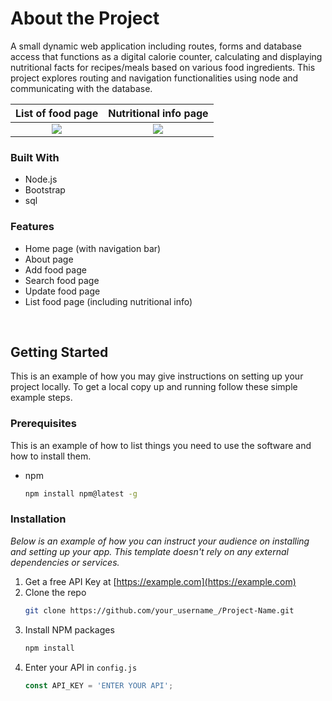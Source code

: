 # About the Project
A small dynamic web application including routes, forms and database access that functions as a digital calorie counter, calculating and displaying nutritional facts for recipes/meals based on various food ingredients. This project explores routing and navigation functionalities using node and communicating with the database.


List of food page             |  Nutritional info page
:-------------------------:|:-------------------------:
![](https://user-images.githubusercontent.com/58553029/197101574-34b68a67-ccb7-48fe-9b76-cef212d5f5fc.png)  |  ![](https://user-images.githubusercontent.com/58553029/197101595-cef42b16-bbb2-4781-8c4c-83705e0926a2.png)

### Built With

* Node.js
* Bootstrap
* sql

### Features
* Home page (with navigation bar)
* About page
* Add food page
* Search food page
* Update food page
* List food page (including nutritional info)

<br>

## Getting Started

This is an example of how you may give instructions on setting up your project locally.
To get a local copy up and running follow these simple example steps.

### Prerequisites

This is an example of how to list things you need to use the software and how to install them.
* npm
  ```sh
  npm install npm@latest -g
  ```

### Installation

_Below is an example of how you can instruct your audience on installing and setting up your app. This template doesn't rely on any external dependencies or services._

1. Get a free API Key at [https://example.com](https://example.com)
2. Clone the repo
   ```sh
   git clone https://github.com/your_username_/Project-Name.git
   ```
3. Install NPM packages
   ```sh
   npm install
   ```
4. Enter your API in `config.js`
   ```js
   const API_KEY = 'ENTER YOUR API';
   ```

